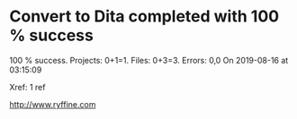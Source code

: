 # Convert to Dita  completed with 100 % success

100 % success. Projects: 0+1=1.  Files: 0+3=3. Errors: 0,0  On 2019-08-16 at 03:15:09

Xref: 1 ref



http://www.ryffine.com
